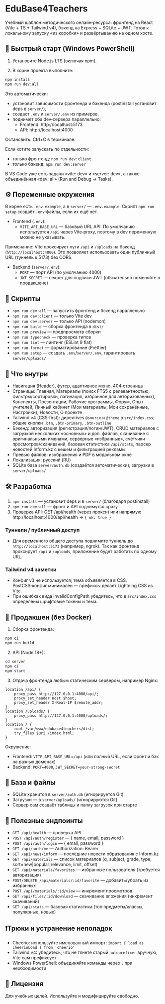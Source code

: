 # EduBase4Teachers

Учебный шаблон методического онлайн‑ресурса: фронтенд на React (Vite + TS + Tailwind v4), бэкенд на Express + SQLite + JWT. Готов к локальному запуску «из коробки» и развёртыванию на одном хосте.

## 🚀 Быстрый старт (Windows PowerShell)

1) Установите Node.js LTS (включая npm).

2) В корне проекта выполните:

```powershell
npm install
npm run dev:all
```

Это автоматически:
- установит зависимости фронтенда и бэкенда (postinstall установит deps в `server/`),
- создаст `.env` и `server/.env` из примеров,
- поднимет оба dev‑сервера параллельно:
	- Frontend: http://localhost:5173
	- API: http://localhost:4000

Остановить: Ctrl+C в терминале.

Если хотите запускать по отдельности:
- только фронтенд: `npm run dev:client`
- только бэкенд: `npm run dev:server`

В VS Code уже есть задачи «vite: dev» и «server: dev», а также объединённая «dev: all» (Run and Debug → Tasks).

## ⚙️ Переменные окружения

В корне есть `.env.example`, а в `server/` — `.env.example`. Скрипт `npm run setup` создаёт `.env`‑файлы, если их ещё нет.

- Frontend (`.env`):
	- `VITE_API_BASE_URL` — базовый URL API. По умолчанию используется `/api` через Vite‑proxy, поэтому в dev переменную можно не указывать.

Примечание: Vite проксирует пути `/api` и `/uploads` на бэкенд (`http://localhost:4000`). Это позволяет использовать один публичный URL (туннель к 5173) без CORS.

- Backend (`server/.env`):
	- `PORT` — порт API (по умолчанию 4000)
	- `JWT_SECRET` — секрет для подписи JWT (обязательно поменяйте в продакшене)

## 🧩 Скрипты

- `npm run dev:all` — запустить фронтенд и бэкенд параллельно
- `npm run dev:client` — только Vite dev
- `npm run dev:server` — только API (nodemon)
- `npm run build` — сборка фронтенда в `dist/`
- `npm run preview` — предпросмотр сборки
- `npm run typecheck` — проверка типов
- `npm run lint` — линтинг (ESLint 9 flat)
- `npm run format` — форматирование (Prettier)
- `npm run setup` — создать `.env`/`server/.env`, гарантировать `server/uploads/`

## 📁 Что внутри

- Навигация (Header), футер, адаптивное меню, 404‑страница
- Страницы: Главная, Материалы (поиск FTS5 с релевантностью, фильтры/сортировки, пагинация, избранное для авторизованных), Конспекты, Презентации, Рабочие программы, Форум, Опыт учителей, Личный кабинет (Мои материалы, Мои сохранённые, Настройки), Новости, О проекте
- Tailwind v4 (CSS‑first): директives `@source` и `@theme` в `src/index.css`; общие кнопки `.btn`, `.btn-primary`, `.btn-outline`
- Бэкенд: авторизация (регистрация/логин/JWT), CRUD материалов с загрузкой нескольких «основных» и доп. файлов, скачивание с оригинальными именами, серверные «избранные», счётчики просмотров/скачиваний, базовая статистика `/api/stats`, парсер новостей Inform.kz с кешем и фильтрацией рекламы
- Превью файлов: изображения и PDF в модальном окне
- Локализация: русский (RU)
- SQLite база `server/auth.db` (создаётся автоматически); загрузки в `server/uploads/`

## 🛠️ Разработка

1. `npm install` — установит deps и в `server/` (благодаря postinstall)
2. `npm run dev:all` — фронт и API поднимутся сразу
3. Проверка API: GET /api/health (через прокси) или напрямую http://localhost:4000/api/health → `{ ok: true }`

### Туннели / публичный доступ
- Для временного общего доступа поднимите туннель до `http://localhost:5173` (например, ngrok). Так как фронтенд проксирует `/api` и `/uploads`, приложение будет работать по одному URL.

### Tailwind v4 заметки
- Конфиг v3 не используется; тема объявляется в CSS. PostCSS‑конфиг минимален — префиксы делает Lightning CSS из Vite.
- При ошибках вида invalidConfigPath убедитесь, что в `src/index.css` определены шрифтовые токены и тема.

## 🚢 Продакшен (без Docker)

1) Сборка фронтенда:

```powershell
npm ci
npm run build
```

2) API (Node 18+):

```powershell
cd server
npm ci
npm start
```

3) Отдача фронтенда любым статическим сервером, например Nginx:

```
location /api/ {
	proxy_pass http://127.0.0.1:4000/api/;
	proxy_set_header Host $host;
	proxy_set_header X-Real-IP $remote_addr;
}
location /uploads/ {
	proxy_pass http://127.0.0.1:4000/uploads/;
}
location / {
	root /var/www/edubase4teachers/dist;
	try_files $uri /index.html;
}
```

Окружение:
- Frontend: `VITE_API_BASE_URL=/api` (или полный URL, если фронт и бэк на разных доменах)
- Backend: `PORT=4000`, `JWT_SECRET=your-strong-secret`

## 💾 База и файлы

- SQLite хранится в `server/auth.db` (игнорируется Git)
- Загрузки — в `server/uploads/` (игнорируются Git)
- Сервер сам создаёт таблицы и папку загрузок при старте

## 🧪 Полезные эндпоинты

- `GET /api/health` — проверка API
- `POST /api/auth/register` — { name, email, password }
- `POST /api/auth/login` — { email, password }
- `GET /api/auth/me` — Authorization: Bearer <token>
- `GET /api/news/inform` — последние новости образования с Inform.kz
 - `GET /api/materials` — список материалов (q, subject, grade, type, sort=new|popular|relevance, limit, offset)
 - `GET /api/materials/favorites` — избранные пользователя (требуется авторизация)
 - `POST/DELETE /api/materials/:id/favorite` — добавить/убрать из избранных
 - `POST /api/materials/:id/view` — инкремент просмотров
 - `GET /api/files/:id/download` — скачивание вложения (инкремент скачиваний)
 - `GET /api/stats` — базовая статистика (топ предметы/классы, популярные, новые)

## ❗Трюки и устранение неполадок

- Cheerio: используйте именованный импорт: `import { load as cheerioLoad } from 'cheerio'`
- Tailwind v4: убедитесь, что не тянете старый `autoprefixer` вручную; Vite сам префиксует
- Windows PowerShell: объединяйте команды через `;` при необходимости

## 🔖 Лицензия

Для учебных целей. Используйте и модифицируйте свободно.

